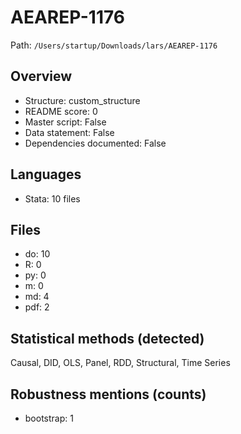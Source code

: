 # AEAREP-1176

Path: `/Users/startup/Downloads/lars/AEAREP-1176`

## Overview
- Structure: custom_structure
- README score: 0
- Master script: False
- Data statement: False
- Dependencies documented: False

## Languages
- Stata: 10 files

## Files
- do: 10
- R: 0
- py: 0
- m: 0
- md: 4
- pdf: 2

## Statistical methods (detected)
Causal, DID, OLS, Panel, RDD, Structural, Time Series

## Robustness mentions (counts)
- bootstrap: 1